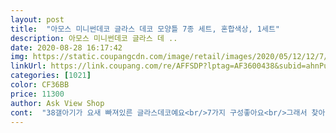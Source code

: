 ```yaml
---
layout: post 
title:  "아모스 미니썬데코 글라스 데코 모양틀 7종 세트, 혼합색상, 1세트" 
description: 아모스 미니썬데코 글라스 데 ..
date: 2020-08-28 16:17:42 
img: https://static.coupangcdn.com/image/retail/images/2020/05/12/12/7/35d1b597-3b13-4057-b9bc-c88dd08938bc.jpg 
linkUrl: https://link.coupang.com/re/AFFSDP?lptag=AF3600438&subid=ahnPublicAsk&pageKey=1569647293&itemId=2684036554&vendorItemId=5340765995&traceid=V0-113-a51a6af398d11e00 
categories: [1021] 
color: CF36BB 
price: 11300 
author: Ask View Shop 
cont:  "38갤아기가 요새 빠져있른 글라스데코예요<br/>7가지 구성좋아요<br/>그래서 찾아보다가 구매했는데 생각보다 아이가 스스로 잘 합니다.<br/><br/>글라스데코 선물받아서 하는데 5살이 혼자 하기에는 무리가 있더라고요.<br/><br/>다 뜯어서 집에있는 상자에 넣으니 저만큼이네요.<br/><br/>다양하게 많이 있으니 원하는 주제 고르는 재미도 있네요.<br/><br/>다양하구요<br/>다양한 종류의 7세트가 들어있어요.<br/><br/>다양한모양으로 알차게있어요<br/>묶음으로 저렴하게 구입했어요.<br/><br/>밑그림을 엄마가 그려줘야 하는데 악력이 약한 엄마는 손에 무리가... <br/><br/>배송은 로켓와우라 새벽에 도착했구요.<br/><br/>색갈이랑 같이있는것도좋지만 금방해버려서<br/>아이가 종류가 많으니 너무좋아하고 아이들끼리 서로가지겠다고 싸우지도 않겠어요.<br/><br/>악세사리만파는지 알아보고있었는데<br/>원하는 색깔 바꿔가며 잘 하더라구요.<br/><br/>종류많아서 만족합니다.<br/><br/>테두리가 있어서 물감이 잘 넘어가지 않으니 아이가 스스로 적당량 잘 짜서 칠하고<br/>" 
---
```

